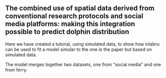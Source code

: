 ## The combined use of spatial data derived from conventional research protocols and social media platforms: making this integration possible to predict dolphin distribution




Here we have created a tutorial, using simulated data, to show how inlabru can be used to fit a model simular to the one in the paper but based on simulated data.

The model merges together two datasets, one from "social media" and one from ferry.
